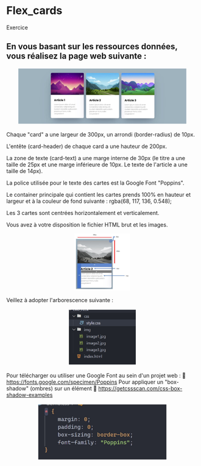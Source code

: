 # Flex_cards

Exercice 

## En vous basant sur les ressources données, vous réalisez la page web suivante :

<p align='center'>
<a href="https://www.linkedin.com/in/michael-heid-846663329/"><img height="150" src="https://github.com/Goldorakor/Flex_cards/blob/main/img/GitHub_01.jpg?raw=true"></a>
</p>

Chaque "card" a une largeur de 300px, un arrondi (border-radius) de 10px.

L'entête (card-header) de chaque card a une hauteur de 200px.

La zone de texte (card-text) a une marge interne de 30px (le titre a une taille de 25px et
une marge inférieure de 10px. Le texte de l'article a une taille de 14px).

La police utilisée pour le texte des cartes est la Google Font "Poppins".

Le container principale qui contient les cartes prends 100% en hauteur et largeur et à la
couleur de fond suivante : rgba(68, 117, 136, 0.548);

Les 3 cartes sont centrées horizontalement et verticalement.

Vous avez à votre disposition le fichier HTML brut et les images.

<p align='center'>
<a href="https://www.linkedin.com/in/michael-heid-846663329/"><img height="150" src="https://github.com/Goldorakor/Flex_cards/blob/main/img/GitHub_02.jpg?raw=true"></a>
</p>

Veillez à adopter l'arborescence suivante :

<p align='center'>
<a href="https://www.linkedin.com/in/michael-heid-846663329/"><img height="150" src="https://github.com/Goldorakor/Flex_cards/blob/main/img/GitHub_03.jpg?raw=true"></a>
</p>


Pour télécharger ou utiliser une Google Font au sein d'un projet web :
 https://fonts.google.com/specimen/Poppins
Pour appliquer un "box-shadow" (ombres) sur un élément
 https://getcssscan.com/css-box-shadow-examples

<p align='center'>
<a href="https://www.linkedin.com/in/michael-heid-846663329/"><img height="150" src="https://github.com/Goldorakor/Flex_cards/blob/main/img/GitHub_04.jpg?raw=true"></a>
</p>
